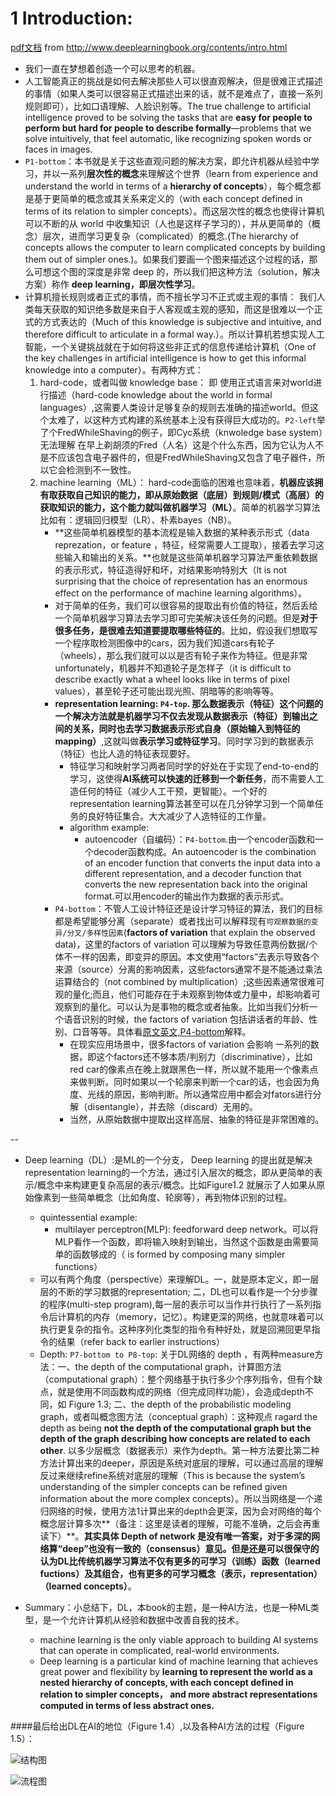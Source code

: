 # 1 Introduction:

[pdf文档](https://raw.githubusercontent.com/JDwangmo/deepLearningBook/master/book/www.deeplearningbook.org_contents_intro.pdf) from http://www.deeplearningbook.org/contents/intro.html

- 我们一直在梦想着创造一个可以思考的机器。
- 人工智能真正的挑战是如何去解决那些人可以很直观解决，但是很难正式描述的事情（如果人类可以很容易正式描述出来的话，就不是难点了，直接一系列规则即可），比如口语理解、人脸识别等。The true challenge to artificial intelligence proved to be solving the tasks that are **easy for people to perform but hard for people to describe formally**—problems that we solve intuitively, that feel automatic, like recognizing spoken words or faces in images. 
- `P1-bottom`：本书就是关于这些直观问题的解决方案，即允许机器从经验中学习，并以一系列**层次性的概念**来理解这个世界（learn from experience and understand the world in terms of a **hierarchy of concepts**），每个概念都是基于更简单的概念或其关系来定义的（with each concept defined in terms of its relation to simpler concepts）。而这层次性的概念也使得计算机可以不断的从 world 中收集知识（人也是这样子学习的），并从更简单的（概念）层次，进而学习更复杂（complicated）的概念.(The hierarchy of concepts allows the computer to learn complicated concepts by building them out of simpler ones.)。如果我们要画一个图来描述这个过程的话，那么可想这个图的深度是非常 deep 的，所以我们把这种方法（solution，解决方案）称作 **deep learning，即层次性学习**。
- 计算机擅长规则或者正式的事情，而不擅长学习不正式或主观的事情： 我们人类每天获取的知识绝多数是来自于人客观或主观的感知，而这是很难以一个正式的方式表达的（Much of this knowledge is subjective and intuitive, and therefore difficult to articulate in a formal way.）。所以计算机若想实现人工智能，一个关键挑战就在于如何将这些非正式的信息传递给计算机（One of the key challenges in artificial intelligence is how to get this informal knowledge into a computer）。有两种方式：
    1. hard-code，或者叫做 knowledge base： 即 使用正式语言来对world进行描述（hard-code knowledge about the world in formal languages）,这需要人类设计足够复杂的规则去准确的描述world。但这个太难了，以这种方式构建的系统基本上没有获得巨大成功的。`P2-left`举了个FredWhileShaving的例子，即Cyc系统（knwoledge base system）无法理解 在早上剃胡须的Fred（人名）这是个什么东西，因为它认为人不是不应该包含电子器件的，但是FredWhileShaving又包含了电子器件，所以它会检测到不一致性。
    2. machine learning（ML）： hard-code面临的困难也意味着，**机器应该拥有取获取自己知识的能力，即从原始数据（底层）到规则/模式（高层）的获取知识的能力，这个能力就叫做机器学习（ML）**。简单的机器学习算法比如有：逻辑回归模型（LR）、朴素bayes（NB）。
        - **这些简单机器模型的基本流程是输入数据的某种表示形式（data reprezation，or feature ，特征，经常需要人工提取），接着去学习这些输入和输出的关系。**也就是这些简单机器学习算法严重依赖数据的表示形式，特征造得好和坏，对结果影响特别大（It is not surprising that the choice of representation has an enormous effect on the performance of machine learning algorithms）。
        - 对于简单的任务，我们可以很容易的提取出有价值的特征，然后丢给一个简单机器学习算法去学习即可完美解决该任务的问题。但是**对于很多任务，是很难去知道要提取哪些特征的**。比如，假设我们想取写一个程序取检测图像中的cars，因为我们知道cars有轮子（wheels），那么我们就可以以是否有轮子来作为特征。但是非常unfortunately，机器并不知道轮子是怎样子（it is difficult to describe exactly what a wheel looks like in terms of pixel values），甚至轮子还可能出现光照、阴暗等的影响等等。
        - **representation learning: `P4-top`. 那么数据表示（特征）这个问题的一个解决方法就是机器学习不仅去发现从数据表示（特征）到输出之间的关系，同时也去学习数据表示形式自身（原始输入到特征的mapping）**,这就叫做**表示学习或特征学习**。同时学习到的数据表示（特征）也比人造的特征表现要好。
            - 特征学习和映射学习两者同时学的好处在于实现了end-to-end的学习，这使得**AI系统可以快速的迁移到一个新任务**，而不需要人工造任何的特征（减少人工干预，更智能）。一个好的representation learning算法甚至可以在几分钟学习到一个简单任务的良好特征集合。大大减少了人造特征的工作量。
            - algorithm example: 
                - autoencoder（自编码）：`P4-bottom`.由一个encoder函数和一个decoder函数构成。An autoencoder is the combination of an encoder function that converts the input data into a different representation, and a decoder function that converts the new representation back into the original format.可以用encoder的输出作为数据的表示形式。
        - `P4-bottom`：不管人工设计特征还是设计学习特征的算法，我们的目标都是希望能够分离（separate）或者找出可以解释现有`可观察数据的变异/分叉/多样性因素`(**factors of variation** that explain the observed data)，这里的factors of variation 可以理解为导致任意两份数据/个体不一样的因素，即变异的原因。本文使用“factors”去表示导致各个来源（source）分离的影响因素，这些factors通常不是不能通过乘法运算结合的（not combined by multiplication）;这些因素通常很难可观的量化;而且，他们可能存在于未观察到物体或力量中，却影响着可观察到的量化。可以认为是事物的概念或者抽象。比如当我们分析一个语音识别的时候，the factors of variation 包括讲话者的年龄、性别、口音等等。具体看[原文英文,P4-bottom](https://raw.githubusercontent.com/JDwangmo/deepLearningBook/master/book/www.deeplearningbook.org_contents_intro.pdf)解释。
            - 在现实应用场景中，很多factors of variation 会影响 一系列的数据，即这个factors还不够本质/判别力（discriminative），比如red car的像素点在晚上就跟黑色一样，所以就不能用一个像素点来做判断。同时如果以一个轮廓来判断一个car的话，也会因为角度、光线的原因，影响判断。所以通常应用中都会对fators进行分解（disentangle），并去除（discard）无用的。
            - 当然，从原始数据中提取出这样高层、抽象的特征是非常困难的。

--
- Deep learning（DL）:是ML的一个分支， Deep learning 的提出就是解决representation learning的一个方法，通过引入层次的概念，即从更简单的表示/概念中来构建更复杂高层的表示/概念。比如Figure1.2 就展示了人如果从原始像素到一些简单概念（比如角度、轮廓等），再到物体识别的过程。
    - quintessential example:
        - multilayer perceptron(MLP): feedforward deep network。可以将MLP看作一个函数，即将输入映射到输出，当然这个函数是由需要简单的函数够成的（ is formed by composing many simpler functions）
    - 可以有两个角度（perspective）来理解DL。一，就是原本定义，即一层层的不断的学习数据的representation; 二，DL也可以看作是一个分步骤的程序(multi-step program),每一层的表示可以当作并行执行了一系列指令后计算机的内存（memory，记忆）。构建更深的网络，也就意味着可以执行更复杂的指令。这种序列化类型的指令有种好处，就是回溯回更早指令的结果（refer back to earlier instructions）
    - Depth: `P7-bottom to P8-top`: 关于DL网络的 depth ，有两种measure方法：一、the depth of the computational graph，计算图方法（computational graph）：整个网络基于执行多少个序列指令，但有个缺点，就是使用不同函数构成的网络（但完成同样功能），会造成depth不同，如 Figure 1.3; 二、the depth of the probabilistic modeling graph，或者叫概念图方法（conceptual graph）：这种观点 ragard the depth as being **not the depth of the computational graph but the depth of the graph describing how concepts are related to each other**. 以多少层概念（数据表示）来作为depth。第一种方法要比第二种方法计算出来的deeper，原因是系统对底层的理解，可以通过高层的理解反过来继续refine系统对底层的理解（This is because the system’s understanding of the simpler concepts can be refined given information about the more complex concepts）。所以当网络是一个递归网络的时候，使用方法1计算出来的depth会更深，因为会对网络的每个概念层计算多次**（备注：这里是读者的理解，可能不准确，之后会再重读下）**。**其实具体 Depth of network 是没有唯一答案，对于多深的网络算“deep”也没有一致的（consensus）意见。但是还是可以很保守的认为DL比传统机器学习算法不仅有更多的可学习（训练）函数（learned fuctions）及其组合，也有更多的可学习概念（表示，representation）（learned concepts）**。

- Summary：小总结下，DL，本book的主题，是一种AI方法，也是一种ML类型，是一个允许计算机从经验和数据中改善自我的技术。
    - machine learning is the only viable approach to building AI systems that can operate in complicated, real-world environments.
    - Deep learning is a particular kind of machine learning that achieves great power and flexibility by **learning to represent the world as a nested hierarchy of concepts, with each concept defined in relation to simpler concepts， and more abstract representations computed in terms of less abstract ones.**

####最后给出DL在AI的地位（Figure 1.4）,以及各种AI方法的过程（Figure 1.5）：

![结构图](https://raw.githubusercontent.com/JDwangmo/deepLearningBook/master/image/venndiagram-about-dl.png  )

![流程图](https://raw.githubusercontent.com/JDwangmo/deepLearningBook/master/image/Figure-1.5.png "Figure 1.5" )

